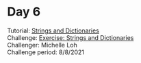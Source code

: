 # Day 6
Tutorial: [Strings and Dictionaries](https://www.kaggle.com/colinmorris/strings-and-dictionaries)<br>
Challenge: [Exercise: Strings and Dictionaries](https://www.kaggle.com/michelleloh/ml-challenge-day-6-strings-and-dictionaries)<br>
Challenger: Michelle Loh <br>
Challenge period: 8/8/2021